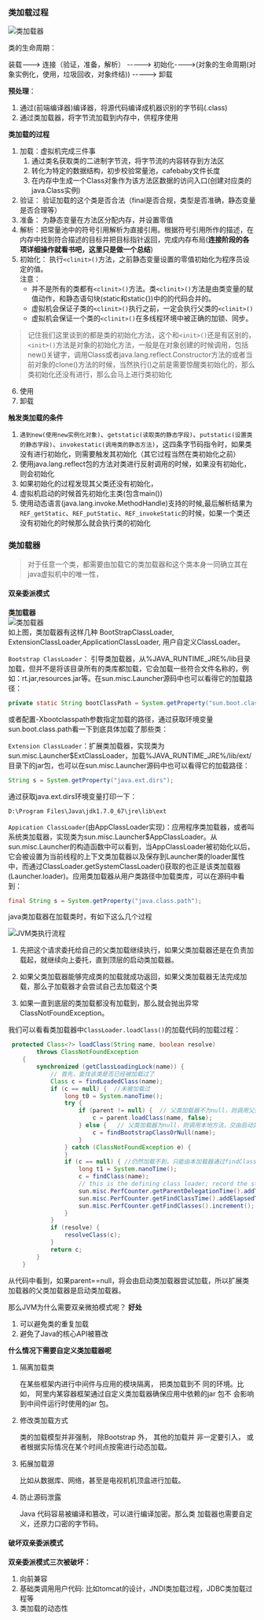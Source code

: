 ### 类加载过程

![类加载器](../../../etc/jvm/jvm_class_loading.png)

类的生命周期：

装载--->  连接（验证，准备，解析） -----> 初始化---->(对象的生命周期(对象实例化，使用，垃圾回收，对象终结)) -----> 卸载

**预处理**：
   1. 通过(前端编译器)编译器，将源代码编译成机器识别的字节码(.class)
   2. 通过类加载器，将字节流加载到内存中，供程序使用     

**类加载的过程**
 1. 加载：虚拟机完成三件事
    1. 通过类名获取类的二进制字节流，将字节流的内容转存到方法区
    2. 转化为特定的数据结构，初步校验常量池，cafebaby文件长度
    3. 在内存中生成一个Class对象作为该方法区数据的访问入口(创建对应类的java.Class实例)
 2. 验证：
    验证加载的这个类是否合法（final是否合规，类型是否准确，静态变量是否合理等）
 3. 准备：
    为静态变量在方法区分配内存，并设置零值
 4. 解析：把常量池中的符号引用解析为直接引用。根据符号引用所作的描述，在内存中找到符合描述的目标并把目标指针返回，完成内存布局(**连接阶段的各项详细操作就看书吧，这里只是做一个总结**)
 5. 初始化：
    执行`<clinit>()`方法，之前静态变量设置的零值初始化为程序员设定的值。  
    注意： 
      - 并不是所有的类都有`<clinit>()`方法。类`<clinit>()`方法是由类变量的赋值动作，和静态语句块(static和static{})中的的代码合并的。
      - 虚拟机会保证子类的`<clinit>()`执行之前，一定会执行父类的`<clinit>()`
      - 虚拟机会保证一个类的`<clinit>()`在多线程环境中被正确的加锁、同步。          

   >记住我们这里谈到的都是类的初始化方法，这个和`<init>()`还是有区别的， `<init>()`方法是对象的初始化方法，一般是在对象创建的时候调用，包括new()关键字，调用Class或者java.lang.reflect.Constructor方法的或者当前对象的clone()方法的时候，当然执行<init>()之前是需要惊醒类初始化的，那么类初始化还没有进行，那么会马上进行类初始化

 6. 使用
 7. 卸载    

**触发类加载的条件**  
1. `遇到new(使用new实例化对象)`、`getstatic(读取类的静态字段)`、`putstatic(设置类的静态字段)`、`invokestatic(调用类的静态方法)`，这四条字节码指令时，如果类没有进行初始化，则需要触发其初始化（其它过程当然在类初始化之前）
2. 使用java.lang.reflect包的方法对类进行反射调用的时候，如果没有初始化，则会初始化
3. 如果初始化的过程发现其父类还没有初始化，
4. 虚拟机启动的时候首先初始化主类(包含main())
5. 使用动态语言(java.lang.invoke.MethodHandle)支持的时候,最后解析结果为`REF_getStatic`、`REF_putStatic`、`REF_invokeStatic`的时候，如果一个类还没有初始化的时候那么就会执行类的初始化


### 类加载器

> 对于任意一个类，都需要由加载它的类加载器和这个类本身一同确立其在java虚拟机中的唯一性，
#### 双亲委派模式
**类加载器**   
![类加载器](../../../etc/jvm/jvm-classLoader.png)  
如上图，类加载器有这样几种 BootStrapClassLoader, ExtensionClassLoader,ApplicationClassLoader, 用户自定义ClassLoader。

`Bootstrap ClassLoader`： 引导类加载器，从%JAVA_RUNTIME_JRE%/lib目录加载，但并不是将该目录所有的类库都加载，它会加载一些符合文件名称的，例如：rt.jar,resources.jar等。在sun.misc.Launcher源码中也可以看得它的加载路径：

```java
private static String bootClassPath = System.getProperty("sun.boot.class.path");
```
或者配置-Xbootclasspath参数指定加载的路径，通过获取环境变量sun.boot.class.path看一下到底具体加载了那些类：

`Extension ClassLoader`：扩展类加载器，实现类为sun.misc.Launcher$ExtClassLoader，加载%JAVA_RUNTIME_JRE%/lib/ext/目录下的jar包，也可以在sun.misc.Launcher源码中也可以看得它的加载路径：
```java 
String s = System.getProperty("java.ext.dirs");
```
通过获取java.ext.dirs环境变量打印一下：
```
D:\Program Files\Java\jdk1.7.0_67\jre\lib\ext
```
`Appication ClassLoader`(由AppClassLoader实现)：应用程序类加载器，或者叫系统类加载器，实现类为sun.misc.Launcher$AppClassLoader。从sun.misc.Launcher的构造函数中可以看到，当AppClassLoader被初始化以后，它会被设置为当前线程的上下文类加载器以及保存到Launcher类的loader属性中，而通过ClassLoader.getSystemClassLoader()获取的也正是该类加载器(Launcher.loader)。应用类加载器从用户类路径中加载类库，可以在源码中看到：
```java
final String s = System.getProperty("java.class.path");
```
java类加载器在加载类时，有如下这么几个过程

![JVM类执行流程](../../../etc/jvm/tomcat_3.jpg)

1. 先把这个请求委托给自己的父类加载继续执行，如果父类加载器还是在负责加载起，就继续向上委托，直到顶层的启动类加载器。

2. 如果父类加载器能够完成类的加载就成功返回，如果父类加载器无法完成加载，那么子加载器才会尝试自己去加载这个类

3. 如果一直到底层的类加载都没有加载到，那么就会抛出异常ClassNotFoundException。

我们可以看看类加载器中`ClassLoader.loadClass()`的加载代码的加载过程：

```java
 protected Class<?> loadClass(String name, boolean resolve)
        throws ClassNotFoundException
    {
        synchronized (getClassLoadingLock(name)) {
            // 首先，查找该类是否已经被加载过了
            Class c = findLoadedClass(name);
            if (c == null) {  //未被加载过
                long t0 = System.nanoTime();
                try {
                    if (parent != null) {  // 父类加载器不为null，则调用父类加载器尝试加载
                        c = parent.loadClass(name, false);
                    } else {   // 父类加载器为null，则调用本地方法，交由启动类加载器加载，所以说ExtClassLoader的父类加载器为Bootstrap ClassLoader
                        c = findBootstrapClassOrNull(name);
                    }
                } catch (ClassNotFoundException e) {
                }
                if (c == null) { //仍然加载不到，只能由本加载器通过findClass去加载
                    long t1 = System.nanoTime();
                    c = findClass(name);
                    // this is the defining class loader; record the stats
                    sun.misc.PerfCounter.getParentDelegationTime().addTime(t1 - t0);
                    sun.misc.PerfCounter.getFindClassTime().addElapsedTimeFrom(t1);
                    sun.misc.PerfCounter.getFindClasses().increment();
                }
            }
            if (resolve) {
                resolveClass(c);
            }
            return c;
        }
    }
```
从代码中看到，如果parent==null，将会由启动类加载器尝试加载，所以扩展类加载器的父类加载器是启动类加载器。

那么JVM为什么需要双亲微拍模式呢？
**好处**
1. 可以避免类的重复加载
2. 避免了Java的核心API被篡改

**什么情况下需要自定义类加载器呢**
1.  隔离加载类

    在某些框架内进行中间件与应用的模块隔离， 把类加载到不
    同的环境。比如， 阿里内某容器框架通过自定义类加载器确保应用中依赖的jar 包不
    会影响到中间件运行时使用的jar 包。
2. 修改类加载方式

    类的加载模型并非强制， 除Bootstrap 外， 其他的加载并
    非一定要引入， 或者根据实际情况在某个时间点按需进行动态加载。
3. 拓展加载源

    比如从数据库、网络，甚至是电视机机顶盒进行加载。
4. 防止源码泄露

    Java 代码容易被编译和篡改，可以进行编译加密。那么类
    加载器也需要自定义，还原力口密的字节码。
#### 破坏双亲委派模式
**双亲委派模式三次被破坏：**
1. 向前兼容
2. 基础类调用用户代码: 比如tomcat的设计，JNDI类加载过程，JDBC类加载过程等
3. 类加载的动态性
